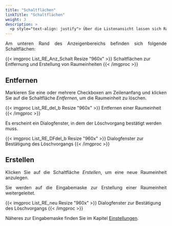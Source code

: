 ```yaml
---
title: "Schaltflächen"
linkTitle: "Schaltflächen"
weight: 3
description: >
  <p style="text-align: justify"> Über die Listenansicht lassen sich Raumeinheiten entfernen sowie neu generieren. </p>
---
```

<p style="text-align: justify"> Am unteren Rand des Anzeigenbereichs befinden sich folgende Schaltflächen: </p>

{{< imgproc List_RE_Anz_Schalt Resize "960x" >}}
Schaltflächen zur Entfernung und Erstellung von Raumeinheiten
{{< /imgproc >}}

## Entfernen

<p style="text-align: justify"> Markieren Sie eine oder mehrere Checkboxen am Zeilenanfang und klicken Sie auf die Schaltfläche <i>Entfernen</i>, um die Raumeinheit zu löschen. </p>

{{< imgproc List_RE_del_b Resize "960x" >}}
Entfernen einer Raumeinheit 
{{< /imgproc >}}

Es erscheint ein Dialogfenster, in dem der Löschvorgang bestätigt werden muss.

{{< imgproc List_RE_DFdel_b Resize "960x" >}}
Dialogfenster zur Bestätigung des Löschvorgangs 
{{< /imgproc >}}

## Erstellen

<p style="text-align: justify"> Klicken Sie auf die Schaltfläche <i>Erstellen</i>, um eine neue Raumeinheit anzulegen. </p>

<p style="text-align: justify"> Sie werden auf die Eingabemaske zur Erstellung einer Raumeinheit weitergeleitet. </p>

{{< imgproc List_RE_neu Resize "960x" >}}
Dialogfenster zur Bestätigung des Löschvorgangs 
{{< /imgproc >}}

<p style="text-align: justify"> Näheres zur Eingabemaske finden Sie im Kapitel <a href="/3vrooms/einstellungen/raumeinheiten/#raumeinheiten-neu-erstellen">Einstellungen</a>. </p>
